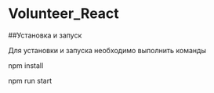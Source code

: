 # Volunteer_React

##Установка и запуск

Для установки и запуска необходимо выполнить команды

  npm install

  npm run start
